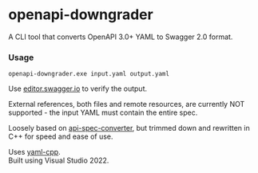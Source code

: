 # openapi-downgrader  
A CLI tool that converts OpenAPI 3.0+ YAML to Swagger 2.0 format.  

### Usage  
```
openapi-downgrader.exe input.yaml output.yaml
```

Use [editor.swagger.io](https://editor.swagger.io) to verify the output. 

External references, both files and remote resources, are currently NOT supported - the input YAML must contain the entire spec.  

Loosely based on [api-spec-converter](https://github.com/LucyBot-Inc/api-spec-converter), but trimmed down and rewritten in C++ for speed and ease of use. 

Uses [yaml-cpp](https://github.com/jbeder/yaml-cpp).  
Built using Visual Studio 2022.
